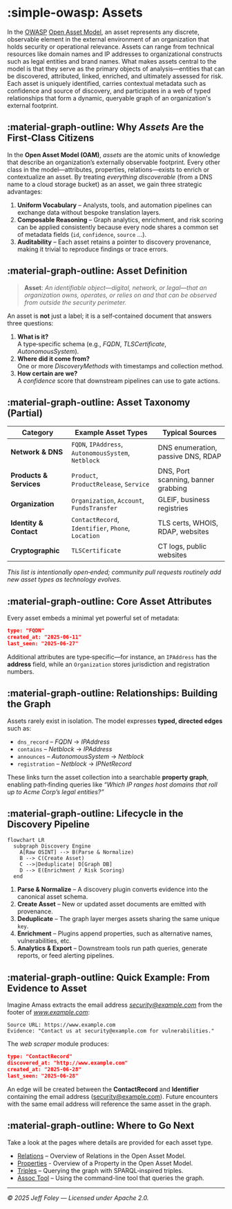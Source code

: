 # :simple-owasp: Assets

In the [OWASP](https://owasp.org) [Open Asset Model](https://github.com/owasp-amass/open-asset-model), an asset represents any discrete, observable element in the external environment of an organization that holds security or operational relevance. Assets can range from technical resources like domain names and IP addresses to organizational constructs such as legal entities and brand names. What makes assets central to the model is that they serve as the primary objects of analysis—entities that can be discovered, attributed, linked, enriched, and ultimately assessed for risk. Each asset is uniquely identified, carries contextual metadata such as confidence and source of discovery, and participates in a web of typed relationships that form a dynamic, queryable graph of an organization's external footprint.

## :material-graph-outline: Why *Assets* Are the First‑Class Citizens

In the **Open Asset Model (OAM)**, *assets* are the atomic units of knowledge that describe an organization’s externally observable footprint.  Every other class in the model—attributes, properties, relations—exists to enrich or contextualize an asset.  By treating *everything discoverable* (from a DNS name to a cloud storage bucket) as an asset, we gain three strategic advantages:

1. **Uniform Vocabulary** – Analysts, tools, and automation pipelines can exchange data without bespoke translation layers.
2. **Composable Reasoning** – Graph analytics, enrichment, and risk scoring can be applied consistently because every node shares a common set of metadata fields (`id`, `confidence`, `source` …).
3. **Auditability** – Each asset retains a pointer to discovery provenance, making it trivial to reproduce findings or trace errors.

## :material-graph-outline: Asset Definition

> **Asset**: *An identifiable object—digital, network, or legal—that an organization owns, operates, or relies on and that can be observed from outside the security perimeter.*

An asset is **not** just a label; it is a self‑contained document that answers three questions:

1. **What is it?**\
   A type‑specific schema (e.g., *FQDN*, *TLSCertificate*, *AutonomousSystem*).
2. **Where did it come from?**\
   One or more *DiscoveryMethods* with timestamps and collection method.
3. **How certain are we?**\
   A *confidence* score that downstream pipelines can use to gate actions.

## :material-graph-outline: Asset Taxonomy (Partial)

| Category               | Example Asset Types                                    | Typical Sources                       |
| ---------------------- | ------------------------------------------------------ | ------------------------------------- |
| **Network & DNS**      | `FQDN`, `IPAddress`, `AutonomousSystem`, `Netblock` | DNS enumeration, passive DNS, RDAP |
| **Products & Services**       | `Product`, `ProductRelease`, `Service`      | DNS, Port scanning, banner grabbing    |
| **Organization**       | `Organization`, `Account`, `FundsTransfer`                 | GLEIF, business registries       |
| **Identity & Contact** | `ContactRecord`, `Identifier`, `Phone`, `Location`         | TLS certs, WHOIS, RDAP, websites     |
| **Cryptographic**      | `TLSCertificate`                             | CT logs, public websites         |

*This list is intentionally open‑ended; community pull requests routinely add new asset types as technology evolves.*

## :material-graph-outline: Core Asset Attributes

Every asset embeds a minimal yet powerful set of metadata:

```json
type: "FQDN"
created_at: "2025-06-11"
last_seen: "2025-06-27"
```

Additional attributes are type‑specific—for instance, an `IPAddress` has the **address** field, while an `Organization` stores jurisdiction and registration numbers.

## :material-graph-outline: Relationships: Building the Graph

Assets rarely exist in isolation.  The model expresses **typed, directed edges** such as:

- `dns_record` – *FQDN* → *IPAddress*
- `contains` – *Netblock* → *IPAddress*
- `announces` – *AutonomousSystem* → *Netblock*
- `registration` – *Netblock* → *IPNetRecord*

These links turn the asset collection into a searchable **property graph**, enabling path‑finding queries like *“Which IP ranges host domains that roll up to Acme Corp’s legal entities?”*

## :material-graph-outline: Lifecycle in the Discovery Pipeline

```mermaid
flowchart LR
  subgraph Discovery Engine
    A[Raw OSINT] --> B(Parse & Normalize)
    B --> C(Create Asset)
    C -->|Deduplicate| D[Graph DB]
    D --> E(Enrichment / Risk Scoring)
  end
```

1. **Parse & Normalize** – A discovery plugin converts evidence into the canonical asset schema.
2. **Create Asset** – New or updated asset documents are emitted with provenance.
3. **Deduplicate** – The graph layer merges assets sharing the same unique `key`.
4. **Enrichment** – Plugins append properties, such as alternative names, vulnerabilities, etc.
5. **Analytics & Export** – Downstream tools run path queries, generate reports, or feed alerting pipelines.

## :material-graph-outline: Quick Example: From Evidence to Asset

Imagine Amass extracts the email address *security@example.com* from the footer of *www.example.com*:

```text
Source URL: https://www.example.com
Evidence: "Contact us at security@example.com for vulnerabilities."
```

The *web scraper* module produces:

```json
type: "ContactRecord"
discovered_at: "http://www.example.com"
created_at: "2025-06-28"
last_seen: "2025-06-28"
```

An edge will be created between the **ContactRecord** and **Identifier** containing the email address (security@example.com). Future encounters with the same email address will reference the same asset in the graph.

## :material-graph-outline: Where to Go Next

Take a look at the pages where details are provided for each asset type.

- [Relations](../relations/index.md) – Overview of Relations in the Open Asset Model.
- [Properties](../properties/index.md) - Overview of a Property in the Open Asset Model.
- [Triples](../assetdb/triples.md) – Querying the graph with SPARQL‑inspired triples.
- [Assoc Tool](../framework_tools/assoc.md) – Using the command-line tool that queries the graph.

---

*© 2025 Jeff Foley — Licensed under Apache 2.0.*
